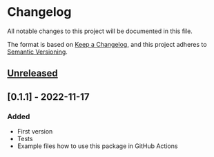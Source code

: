 # Changelog
All notable changes to this project will be documented in this file.

The format is based on [Keep a Changelog](https://keepachangelog.com/en/1.0.0/),
and this project adheres to [Semantic Versioning](https://semver.org/spec/v2.0.0.html).


## [Unreleased]

## [0.1.1] - 2022-11-17
### Added
- First version
- Tests
- Example files how to use this package in GitHub Actions


[Unreleased]: https://github.com/bulv1ne/poetry-bumpversioncompare/v0.1.1...HEAD